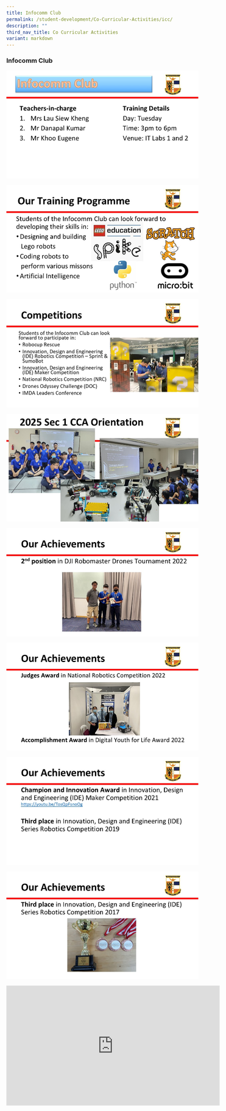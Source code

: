```yaml
---
title: Infocomm Club
permalink: /student-development/Co-Curricular-Activities/icc/
description: ""
third_nav_title: Co Curricular Activities
variant: markdown
---
```

### Infocomm Club

![](/images/Infocomm%20Club/Slide1.jpg)

![](/images/Infocomm%20Club/Slide2.jpg)

![](/images/Infocomm%20Club/Slide3.jpg)

![](/images/Infocomm%20Club/Slide4.jpg)

![](/images/Infocomm%20Club/Slide5.jpg)

![](/images/Infocomm%20Club/Slide6.jpg)

![](/images/Infocomm%20Club/Slide7.jpg)

![](/images/Infocomm%20Club/Slide8.jpg)

<iframe width="560" height="315" src="https://www.youtube.com/embed/TosQpFsnoOg" title="YouTube video player" frameborder="0" allow="accelerometer; autoplay; clipboard-write; encrypted-media; gyroscope; picture-in-picture" allowfullscreen=""></iframe>